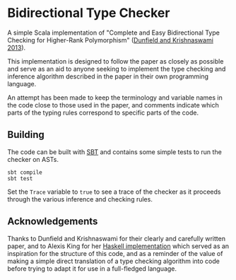 # Bidirectional Type Checker

A simple Scala implementation of "Complete and Easy Bidirectional Type Checking for Higher-Rank
Polymorphism" ([Dunfield and Krishnaswami 2013]).

This implementation is designed to follow the paper as closely as possible and serve as an aid to
anyone seeking to implement the type checking and inference algorithm described in the paper in
their own programming language.

An attempt has been made to keep the terminology and variable names in the code close to those used
in the paper, and comments indicate which parts of the typing rules correspond to specific parts of
the code.

## Building

The code can be built with [SBT] and contains some simple tests to run the checker on ASTs.

```
sbt compile
sbt test
```

Set the `Trace` variable to `true` to see a trace of the checker as it proceeds through the various
inference and checking rules.

## Acknowledgements

Thanks to Dunfield and Krishnaswami for their clearly and carefully written paper, and to Alexis
King for her [Haskell implementation](https://github.com/lexi-lambda/higher-rank) which served as
an inspiration for the structure of this code, and as a reminder of the value of making a simple
direct translation of a type checking algorithm into code before trying to adapt it for use in a
full-fledged language.

[SBT]: https://www.scala-sbt.org/
[Dunfield and Krishnaswami 2013]: http://research.cs.queensu.ca/~joshuad/papers/bidir/
